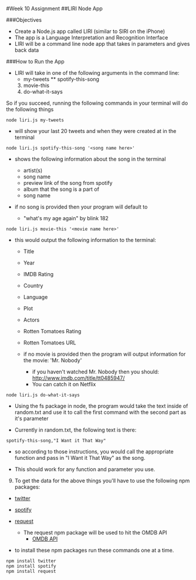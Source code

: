 #Week 10 Assignment
##LIRI Node App

###Objectives
* Create a Node.js app called LIRI (similar to SIRI on the iPhone)
* The app is a Language Interpretation and Recognition Interface
* LIRI will be a command line node app that takes in parameters and gives back data

###How to Run the App

* LIRI will take in one of the following arguments in the command line:
	* my-tweets
	** spotify-this-song
	3. movie-this
	4. do-what-it-says

So if you succeed, running the following commands in your terminal will do the following things

```
node liri.js my-tweets
```
* will show your last 20 tweets and when they were created at in the terminal

```
node liri.js spotify-this-song '<song name here>'
```

* shows the following information about the song in the terminal

	* artist(s)
	* song name
	* preview link of the song from spotify
	* album that the song is a part of
	* song name

* if no song is provided then your program will default to
	* "what's my age again" by blink 182

```
node liri.js movie-this '<movie name here>'
```

* this would output the following information to the terminal:

	* Title
	* Year
	* IMDB Rating
	* Country
	* Language
	* Plot
	* Actors
	* Rotten Tomatoes Rating 
	* Rotten Tomatoes URL

	* if no movie is provided then the program will output information for the movie: 'Mr. Nobody'
		* if you haven't watched Mr. Nobody then you should: http://www.imdb.com/title/tt0485947/
		* You can catch it on Netflix

```
node liri.js do-what-it-says 
```

* Using the fs package in node, the program would take the text inside of random.txt and use it to call the first command with the second part as it's parameter

* Currently in random.txt, the following text is there:

```
spotify-this-song,"I Want it That Way"
```

* so according to those instructions, you would  call the appropriate function and pass in "I Want it That Way" as the song.

* This should work for any function and parameter you use.

9. To get the data for the above things you'll have to use the following npm packages:

* [twitter](https://www.npmjs.com/package/twitter)
* [spotify](https://www.npmjs.com/package/spotify)
* [request](https://www.npmjs.com/package/request)
	* The request npm package will be used to hit the OMDB API
		* [OMDB API](http://www.omdbapi.com)

* to install these npm packages run these commands one at a time.

```
npm install twitter
npm install spotify
npm install request
```

